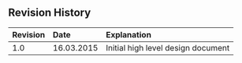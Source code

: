 ## Revision History ##

| **Revision** | **Date** | **Explanation** |
|:-------------|:---------|:----------------|
|   1.0        | 16.03.2015 | Initial high level design document |